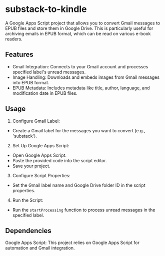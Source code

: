 # substack-to-kindle
A Google Apps Script project that allows you to convert Gmail messages to EPUB files and store them in Google Drive. This is particularly useful for archiving emails in EPUB format, which can be read on various e-book readers.


## Features
- Gmail Integration: Connects to your Gmail account and processes specified label's unread messages.
- Image Handling: Downloads and embeds images from Gmail messages into EPUB format.
- EPUB Metadata: Includes metadata like title, author, language, and modification date in EPUB files.


## Usage
1. Configure Gmail Label:
- Create a Gmail label for the messages you want to convert (e.g., 'substack').
2. Set Up Google Apps Script:
- Open Google Apps Script.
- Paste the provided code into the script editor.
- Save your project.
3. Configure Script Properties:
- Set the Gmail label name and Google Drive folder ID in the script properties.
4. Run the Script:
- Run the `startProcessing` function to process unread messages in the specified label.

## Dependencies
Google Apps Script: This project relies on Google Apps Script for automation and Gmail integration.
